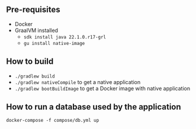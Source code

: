 ## Pre-requisites
- Docker
- GraalVM installed
    - `sdk install java 22.1.0.r17-grl`
    - `gu install native-image`

## How to build
- `./gradlew build`
- `./gradlew nativeCompile` to get a native application
- `./gradlew bootBuildImage` to get a Docker image with native application

## How to run a database used by the application

`docker-compose -f compose/db.yml up`

